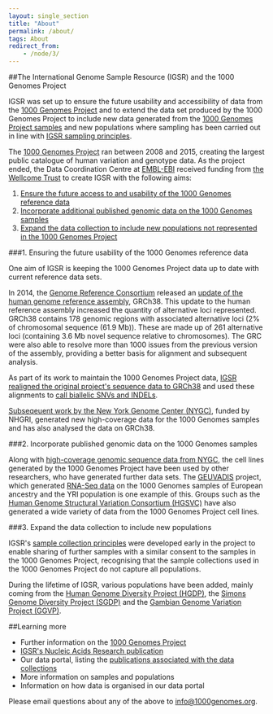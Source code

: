 ```yaml
---
layout: single_section
title: "About"
permalink: /about/
tags: About
redirect_from:
    - /node/3/
---
```

##The International Genome Sample Resource (IGSR) and the 1000 Genomes Project

IGSR was set up to ensure the future usability and accessibility of data from the [1000 Genomes Project](/1000-genomes-summary) and to extend the data set produced by the 1000 Genomes Project to include new data generated from the [1000 Genomes Project samples](/1000-genomes-summary#g1k_data_reuse) and new populations where sampling has been carried out in line with [IGSR sampling principles](/sample_collection_principles).

The [1000 Genomes Project](/1000-genomes-summary) ran between 2008 and 2015, creating the largest public catalogue of human variation and genotype data. As the project ended, the Data Coordination Centre at [EMBL-EBI](http://www.ebi.ac.uk/) received funding from [the Wellcome Trust](http://www.wellcome.ac.uk/) to create IGSR with the following aims:

1. [Ensure the future access to and usability of the 1000 Genomes reference data](#aim1)
2. [Incorporate additional published genomic data on the 1000 Genomes samples](#aim2)
3. [Expand the data collection to include new populations not represented in the 1000 Genomes Project](#aim3)

###<a name="aim1"></a>1. Ensuring the future usability of the 1000 Genomes reference data

One aim of IGSR is keeping the 1000 Genomes Project data up to date with current reference data sets.

In 2014, the [Genome Reference Consortium](http://www.ncbi.nlm.nih.gov/projects/genome/assembly/grc/) released an [update of the human genome reference assembly](https://genome.cshlp.org/content/27/5/849), GRCh38. This update to the human reference assembly increased the quantity of alternative loci represented. GRCh38 contains 178 genomic regions with associated alternative loci (2% of chromosomal sequence (61.9 Mb)). These are made up of 261 alternative loci (containing 3.6 Mb novel sequence relative to chromosomes). The GRC were also able to resolve more than 1000 issues from the previous version of the assembly, providing a better basis for alignment and subsequent analysis.

As part of its work to maintain the 1000 Genomes Project data, [IGSR realigned the original project's sequence data to GRCh38](https://academic.oup.com/gigascience/article/6/7/gix038/3836916) and used these alignments to [call biallelic SNVs and INDELs](https://wellcomeopenresearch.org/articles/4-50).

[Subseqeuent work by the New York Genome Center (NYGC)](https://www.internationalgenome.org/data-portal/data-collection/30x-grch38), funded by NHGRI, generated new high-coverage data for the 1000 Genomes samples and has also analysed the data on GRCh38.

###<a name="aim2"></a>2. Incorporate published genomic data on the 1000 Genomes samples

Along with [high-coverage genomic sequence data from NYGC](https://www.internationalgenome.org/data-portal/data-collection/30x-grch38), the cell lines generated by the 1000 Genomes Project have been used by other researchers, who have generated further data sets. The [GEUVADIS](http://www.geuvadis.org/web/geuvadis) project, which generated [RNA-Seq data](http://www.geuvadis.org/web/geuvadis/rnaseq-project) on the 1000 Genomes samples of European ancestry and the YRI population is one example of this. Groups such as the [Human Genome Structural Variation Consortium (HGSVC)](/data-portal/data-collection/hgsvc2) have also generated a wide variety of data from the 1000 Genomes Project cell lines.

###<a name="aim3"></a>3. Expand the data collection to include new populations

IGSR's [sample collection principles](/sample_collection_principles) were developed early in the project to enable sharing of further samples with a similar consent to the samples in the 1000 Genomes Project, recognising that the sample collections used in the 1000 Genomes Project do not capture all populations.

During the lifetime of IGSR, various populations have been added, mainly coming from the [Human Genome Diversity Project (HGDP)](/data-portal/data-collection/hgdp), the [Simons Genome Diversity Project (SGDP)](/data-portal/data-collection/sgdp) and the [Gambian Genome Variation Project (GGVP)](/data-portal/data-collection/ggvp-grch38).

##Learning more

* Further information on the [1000 Genomes Project]((/1000-genomes-summary))
* [IGSR's Nucleic Acids Research publication](https://academic.oup.com/nar/article/48/D1/D941/5580898)
* Our data portal, listing the [publications associated with the data collections](/data-portal/data-collection)
* More information on samples and populations
* Information on how data is organised in our data portal

Please email questions about any of the above to [info@1000genomes.org](mailto:info@1000genomes.org).
